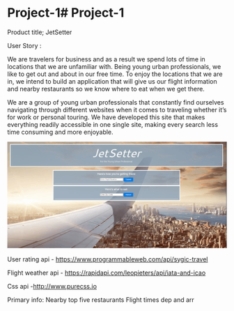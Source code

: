 # Project-1# Project-1

Product title; 
JetSetter


User Story :

We are travelers for business and as a result we spend lots of time in locations that we are unfamiliar with. Being young urban professionals, we like to get out and about in our free time. To enjoy the locations that we are in, we intend to build an application that will give us our flight information and nearby restaurants so we know where to eat when we get there.

We are a group of young urban professionals that constantly find ourselves navigating through different websites when it comes to traveling whether it’s for work or personal touring. We have developed this site that makes everything readily accessible in one single site, making every search less time consuming and more enjoyable. 


![grab-jetsetter-gif](https://github.com/kaylam27/JetSetter/blob/master/images/jestsetterGIF.gif)

User rating api - https://www.programmableweb.com/api/sygic-travel

Flight weather api - https://rapidapi.com/leopieters/api/iata-and-icao

Css api -http://www.purecss.io


Primary info: 
Nearby top five restaurants
Flight times dep and arr



